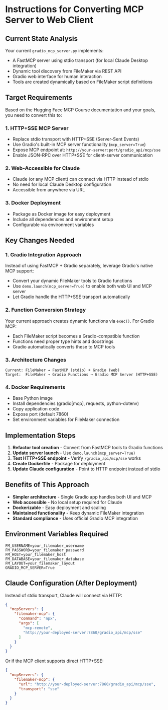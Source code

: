 # Instructions for Converting MCP Server to Web Client

## Current State Analysis

Your current `gradio_mcp_server.py` implements:
- A FastMCP server using stdio transport (for local Claude Desktop integration)
- Dynamic tool discovery from FileMaker via REST API
- Gradio web interface for human interaction
- Tools are created dynamically based on FileMaker script definitions

## Target Requirements

Based on the Hugging Face MCP Course documentation and your goals, you need to convert this to:

### 1. HTTP+SSE MCP Server
- Replace stdio transport with HTTP+SSE (Server-Sent Events)
- Use Gradio's built-in MCP server functionality (`mcp_server=True`)
- Expose MCP endpoint at: `http://your-server:port/gradio_api/mcp/sse`
- Enable JSON-RPC over HTTP+SSE for client-server communication

### 2. Web-Accessible for Claude
- Claude (or any MCP client) can connect via HTTP instead of stdio
- No need for local Claude Desktop configuration
- Accessible from anywhere via URL

### 3. Docker Deployment
- Package as Docker image for easy deployment
- Include all dependencies and environment setup
- Configurable via environment variables

## Key Changes Needed

### 1. Gradio Integration Approach
Instead of using FastMCP + Gradio separately, leverage Gradio's native MCP support:
- Convert your dynamic FileMaker tools to Gradio functions
- Use `demo.launch(mcp_server=True)` to enable both web UI and MCP server
- Let Gradio handle the HTTP+SSE transport automatically

### 2. Function Conversion Strategy
Your current approach creates dynamic functions via `exec()`. For Gradio MCP:
- Each FileMaker script becomes a Gradio-compatible function
- Functions need proper type hints and docstrings
- Gradio automatically converts these to MCP tools

### 3. Architecture Changes
```
Current: FileMaker → FastMCP (stdio) + Gradio (web)
Target:  FileMaker → Gradio Functions → Gradio MCP Server (HTTP+SSE)
```

### 4. Docker Requirements
- Base Python image
- Install dependencies (gradio[mcp], requests, python-dotenv)
- Copy application code
- Expose port (default 7860)
- Set environment variables for FileMaker connection

## Implementation Steps

1. **Refactor tool creation** - Convert from FastMCP tools to Gradio functions
2. **Update server launch** - Use `demo.launch(mcp_server=True)` 
3. **Test HTTP+SSE endpoint** - Verify `/gradio_api/mcp/sse` works
4. **Create Dockerfile** - Package for deployment
5. **Update Claude configuration** - Point to HTTP endpoint instead of stdio

## Benefits of This Approach

- **Simpler architecture** - Single Gradio app handles both UI and MCP
- **Web accessible** - No local setup required for Claude
- **Dockerizable** - Easy deployment and scaling
- **Maintained functionality** - Keep dynamic FileMaker integration
- **Standard compliance** - Uses official Gradio MCP integration

## Environment Variables Required

```env
FM_USERNAME=your_filemaker_username
FM_PASSWORD=your_filemaker_password
FM_HOST=your_filemaker_host
FM_DATABASE=your_filemaker_database
FM_LAYOUT=your_filemaker_layout
GRADIO_MCP_SERVER=True
```

## Claude Configuration (After Deployment)

Instead of stdio transport, Claude will connect via HTTP:

```json
{
  "mcpServers": {
    "filemaker-mcp": {
      "command": "npx",
      "args": [
        "mcp-remote",
        "http://your-deployed-server:7860/gradio_api/mcp/sse"
      ]
    }
  }
}
```

Or if the MCP client supports direct HTTP+SSE:
```json
{
  "mcpServers": {
    "filemaker-mcp": {
      "url": "http://your-deployed-server:7860/gradio_api/mcp/sse",
      "transport": "sse"
    }
  }
}
```
